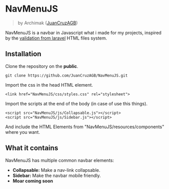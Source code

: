 # NavMenuJS
> by Archimak ([JuanCruzAGB](https://github.com/JuanCruzAGB))

NavMenuJS is a navbar in Javascript what i made for my projects, inspired by the [validation from laravel](https://laravel.com/docs/6.x/validation) HTML files system.

## Installation

Clone the repository on the __public__.
```
git clone https://github.com/JuanCruzAGB/NavMenuJS.git
```

Import the css in the head HTML element.
```
<link href="NavMenuJS/css/styles.css" rel="stylesheet">
```

Import the scripts at the end of the body (in case of use this things).
```
<script src="NavMenuJS/js/Collapsable.js"></script>
<script src="NavMenuJS/js/Sidebar.js"></script>
```

And include the HTML Elements from "NavMenuJS/resources/components" where you want.

## What it contains

NavMenuJS has multiple common navbar elements:
- __Collapsable:__ Make a nav-link collapsable.
- __Sidebar:__ Make the navbar mobile friendly.
- __Moar coming soon__